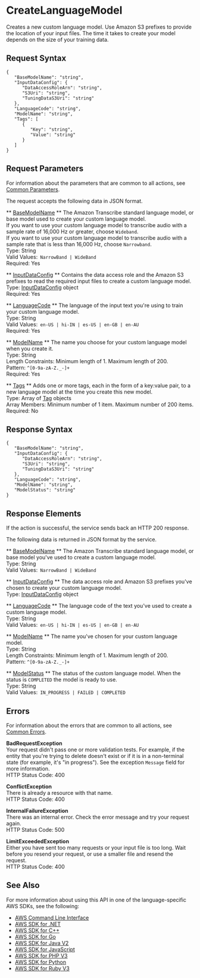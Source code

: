# CreateLanguageModel<a name="API_CreateLanguageModel"></a>

Creates a new custom language model\. Use Amazon S3 prefixes to provide the location of your input files\. The time it takes to create your model depends on the size of your training data\.

## Request Syntax<a name="API_CreateLanguageModel_RequestSyntax"></a>

```
{
   "BaseModelName": "string",
   "InputDataConfig": { 
      "DataAccessRoleArn": "string",
      "S3Uri": "string",
      "TuningDataS3Uri": "string"
   },
   "LanguageCode": "string",
   "ModelName": "string",
   "Tags": [ 
      { 
         "Key": "string",
         "Value": "string"
      }
   ]
}
```

## Request Parameters<a name="API_CreateLanguageModel_RequestParameters"></a>

For information about the parameters that are common to all actions, see [Common Parameters](CommonParameters.md)\.

The request accepts the following data in JSON format\.

 ** [BaseModelName](#API_CreateLanguageModel_RequestSyntax) **   <a name="transcribe-CreateLanguageModel-request-BaseModelName"></a>
The Amazon Transcribe standard language model, or base model used to create your custom language model\.  
If you want to use your custom language model to transcribe audio with a sample rate of 16,000 Hz or greater, choose `Wideband`\.  
If you want to use your custom language model to transcribe audio with a sample rate that is less than 16,000 Hz, choose `Narrowband`\.  
Type: String  
Valid Values:` NarrowBand | WideBand`   
Required: Yes

 ** [InputDataConfig](#API_CreateLanguageModel_RequestSyntax) **   <a name="transcribe-CreateLanguageModel-request-InputDataConfig"></a>
Contains the data access role and the Amazon S3 prefixes to read the required input files to create a custom language model\.  
Type: [InputDataConfig](API_InputDataConfig.md) object  
Required: Yes

 ** [LanguageCode](#API_CreateLanguageModel_RequestSyntax) **   <a name="transcribe-CreateLanguageModel-request-LanguageCode"></a>
The language of the input text you're using to train your custom language model\.  
Type: String  
Valid Values:` en-US | hi-IN | es-US | en-GB | en-AU`   
Required: Yes

 ** [ModelName](#API_CreateLanguageModel_RequestSyntax) **   <a name="transcribe-CreateLanguageModel-request-ModelName"></a>
The name you choose for your custom language model when you create it\.  
Type: String  
Length Constraints: Minimum length of 1\. Maximum length of 200\.  
Pattern: `^[0-9a-zA-Z._-]+`   
Required: Yes

 ** [Tags](#API_CreateLanguageModel_RequestSyntax) **   <a name="transcribe-CreateLanguageModel-request-Tags"></a>
Adds one or more tags, each in the form of a key:value pair, to a new language model at the time you create this new model\.  
Type: Array of [Tag](API_Tag.md) objects  
Array Members: Minimum number of 1 item\. Maximum number of 200 items\.  
Required: No

## Response Syntax<a name="API_CreateLanguageModel_ResponseSyntax"></a>

```
{
   "BaseModelName": "string",
   "InputDataConfig": { 
      "DataAccessRoleArn": "string",
      "S3Uri": "string",
      "TuningDataS3Uri": "string"
   },
   "LanguageCode": "string",
   "ModelName": "string",
   "ModelStatus": "string"
}
```

## Response Elements<a name="API_CreateLanguageModel_ResponseElements"></a>

If the action is successful, the service sends back an HTTP 200 response\.

The following data is returned in JSON format by the service\.

 ** [BaseModelName](#API_CreateLanguageModel_ResponseSyntax) **   <a name="transcribe-CreateLanguageModel-response-BaseModelName"></a>
The Amazon Transcribe standard language model, or base model you've used to create a custom language model\.  
Type: String  
Valid Values:` NarrowBand | WideBand` 

 ** [InputDataConfig](#API_CreateLanguageModel_ResponseSyntax) **   <a name="transcribe-CreateLanguageModel-response-InputDataConfig"></a>
The data access role and Amazon S3 prefixes you've chosen to create your custom language model\.  
Type: [InputDataConfig](API_InputDataConfig.md) object

 ** [LanguageCode](#API_CreateLanguageModel_ResponseSyntax) **   <a name="transcribe-CreateLanguageModel-response-LanguageCode"></a>
The language code of the text you've used to create a custom language model\.  
Type: String  
Valid Values:` en-US | hi-IN | es-US | en-GB | en-AU` 

 ** [ModelName](#API_CreateLanguageModel_ResponseSyntax) **   <a name="transcribe-CreateLanguageModel-response-ModelName"></a>
The name you've chosen for your custom language model\.  
Type: String  
Length Constraints: Minimum length of 1\. Maximum length of 200\.  
Pattern: `^[0-9a-zA-Z._-]+` 

 ** [ModelStatus](#API_CreateLanguageModel_ResponseSyntax) **   <a name="transcribe-CreateLanguageModel-response-ModelStatus"></a>
The status of the custom language model\. When the status is `COMPLETED` the model is ready to use\.  
Type: String  
Valid Values:` IN_PROGRESS | FAILED | COMPLETED` 

## Errors<a name="API_CreateLanguageModel_Errors"></a>

For information about the errors that are common to all actions, see [Common Errors](CommonErrors.md)\.

 **BadRequestException**   
Your request didn't pass one or more validation tests\. For example, if the entity that you're trying to delete doesn't exist or if it is in a non\-terminal state \(for example, it's "in progress"\)\. See the exception `Message` field for more information\.  
HTTP Status Code: 400

 **ConflictException**   
There is already a resource with that name\.  
HTTP Status Code: 400

 **InternalFailureException**   
There was an internal error\. Check the error message and try your request again\.  
HTTP Status Code: 500

 **LimitExceededException**   
Either you have sent too many requests or your input file is too long\. Wait before you resend your request, or use a smaller file and resend the request\.  
HTTP Status Code: 400

## See Also<a name="API_CreateLanguageModel_SeeAlso"></a>

For more information about using this API in one of the language\-specific AWS SDKs, see the following:
+  [ AWS Command Line Interface](https://docs.aws.amazon.com/goto/aws-cli/transcribe-2017-10-26/CreateLanguageModel) 
+  [ AWS SDK for \.NET](https://docs.aws.amazon.com/goto/DotNetSDKV3/transcribe-2017-10-26/CreateLanguageModel) 
+  [ AWS SDK for C\+\+](https://docs.aws.amazon.com/goto/SdkForCpp/transcribe-2017-10-26/CreateLanguageModel) 
+  [ AWS SDK for Go](https://docs.aws.amazon.com/goto/SdkForGoV1/transcribe-2017-10-26/CreateLanguageModel) 
+  [ AWS SDK for Java V2](https://docs.aws.amazon.com/goto/SdkForJavaV2/transcribe-2017-10-26/CreateLanguageModel) 
+  [ AWS SDK for JavaScript](https://docs.aws.amazon.com/goto/AWSJavaScriptSDK/transcribe-2017-10-26/CreateLanguageModel) 
+  [ AWS SDK for PHP V3](https://docs.aws.amazon.com/goto/SdkForPHPV3/transcribe-2017-10-26/CreateLanguageModel) 
+  [ AWS SDK for Python](https://docs.aws.amazon.com/goto/boto3/transcribe-2017-10-26/CreateLanguageModel) 
+  [ AWS SDK for Ruby V3](https://docs.aws.amazon.com/goto/SdkForRubyV3/transcribe-2017-10-26/CreateLanguageModel) 